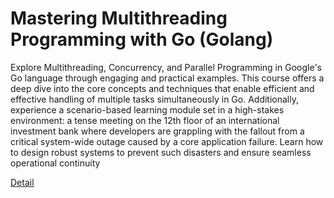 # Mastering Multithreading Programming with Go (Golang)

Explore Multithreading, Concurrency, and Parallel Programming in Google's Go language through engaging and practical examples. This course offers a deep dive into the core concepts and techniques that enable efficient and effective handling of multiple tasks simultaneously in Go. Additionally, experience a scenario-based learning module set in a high-stakes environment: a tense meeting on the 12th floor of an international investment bank where developers are grappling with the fallout from a critical system-wide outage caused by a core application failure. Learn how to design robust systems to prevent such disasters and ensure seamless operational continuity 

[Detail](https://eduitfree.com/courses/mastering-multithreading-programming-with-go-golang)
